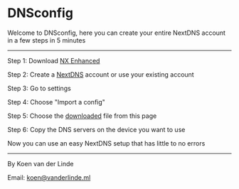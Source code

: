 # DNSconfig

Welcome to DNSconfig, here you can create your entire NextDNS account in a few steps in 5 minutes

-----------------------------------------------------------------------------------------------------------------------------------------------------------

Step 1: Download <a href="https://github.com/hjk789/NXEnhanced" target="_blank">NX Enhanced</a>




Step 2: Create a <a href="https://my.nextdns.io/login" target="_blank">NextDNS</a> account or use your existing account



Step 3: Go to settings 



Step 4: Choose "Import a config" 



Step 5: Choose the <a href="https://github.com/nextDNSconfig/DNSconfig/releases/tag/Release" target="_blank">downloaded</a> file from this page 



Step 6: Copy the DNS servers on the device you want to use



Now you can use an easy NextDNS setup that has little to no errors

-----------------------------------------------------------------------------------------------------------------------------------------------------------

By Koen van der Linde

Email: koen@vanderlinde.ml

